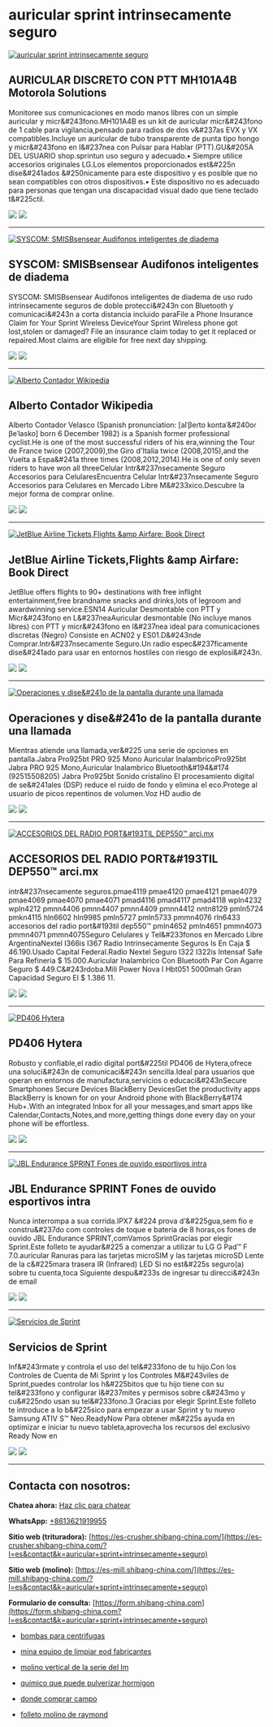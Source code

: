 # auricular sprint intrinsecamente seguro

<a href="https://swt.shibang-china.com/?l=es&img&k=auricular+sprint+intrinsecamente+seguro" target="_blank">![auricular sprint intrinsecamente seguro](http://static.shibang-china.com/all-800x300/801.jpg)</a>

## AURICULAR DISCRETO CON PTT MH101A4B Motorola Solutions
Monitoree sus comunicaciones en modo manos libres con un simple auricular y micr&#243fono.MH101A4B es un kit de auricular micr&#243fono de 1 cable para vigilancia,pensado para radios de dos v&#237as EVX y VX compatibles.Incluye un auricular de tubo transparente de punta tipo hongo y micr&#243fono en l&#237nea con Pulsar para Hablar (PTT).GU&#205A DEL USUARIO shop.sprintun uso seguro y adecuado.• Siempre utilice accesorios originales LG.Los elementos proporcionados est&#225n dise&#241ados &#250nicamente para este dispositivo y es posible que no sean compatibles con otros dispositivos.• Este dispositivo no es adecuado para personas que tengan una discapacidad visual dado que tiene teclado t&#225ctil.


<a href="https://whatsapp.shibangsoft.com/WhatsApp.php" target="_blank" title="WhatsApp">![](http://static.shibang-china.com/icon/whatsapp.png)</a> <a href="https://swt.shibang-china.com/?l=es&icon&k=auricular+sprint+intrinsecamente+seguro" target="_blank">![](http://static.shibang-china.com/icon/chat-es.png)</a>

---

<a href="https://swt.shibang-china.com/?l=es&img&k=auricular+sprint+intrinsecamente+seguro" target="_blank">![SYSCOM: SMISBsensear Audifonos inteligentes de diadema](http://static.shibang-china.com/all-800x300/1290.jpg)</a>

## SYSCOM: SMISBsensear Audifonos inteligentes de diadema
SYSCOM: SMISBsensear Audifonos inteligentes de diadema de uso rudo intrinsecamente seguros de doble protecci&#243n con Bluetooth y comunicaci&#243n a corta distancia incluido paraFile a Phone Insurance Claim for Your Sprint Wireless DeviceYour Sprint Wireless phone got lost,stolen or damaged? File an insurance claim today to get it replaced or repaired.Most claims are eligible for free next day shipping.


<a href="https://whatsapp.shibangsoft.com/WhatsApp.php" target="_blank" title="WhatsApp">![](http://static.shibang-china.com/icon/whatsapp.png)</a> <a href="https://swt.shibang-china.com/?l=es&icon&k=auricular+sprint+intrinsecamente+seguro" target="_blank">![](http://static.shibang-china.com/icon/chat-es.png)</a>

---

<a href="https://swt.shibang-china.com/?l=es&img&k=auricular+sprint+intrinsecamente+seguro" target="_blank">![Alberto Contador Wikipedia](http://static.shibang-china.com/all-800x300/1205.jpg)</a>

## Alberto Contador Wikipedia
Alberto Contador Velasco (Spanish pronunciation: [alˈβeɾto kontaˈ&#240oɾ βeˈlasko] born 6 December 1982) is a Spanish former professional cyclist.He is one of the most successful riders of his era,winning the Tour de France twice (2007,2009),the Giro d'Italia twice (2008,2015),and the Vuelta a Espa&#241a three times (2008,2012,2014).He is one of only seven riders to have won all threeCelular Intr&#237nsecamente Seguro Accesorios para CelularesEncuentra Celular Intr&#237nsecamente Seguro Accesorios para Celulares en Mercado Libre M&#233xico.Descubre la mejor forma de comprar online.


<a href="https://whatsapp.shibangsoft.com/WhatsApp.php" target="_blank" title="WhatsApp">![](http://static.shibang-china.com/icon/whatsapp.png)</a> <a href="https://swt.shibang-china.com/?l=es&icon&k=auricular+sprint+intrinsecamente+seguro" target="_blank">![](http://static.shibang-china.com/icon/chat-es.png)</a>

---

<a href="https://swt.shibang-china.com/?l=es&img&k=auricular+sprint+intrinsecamente+seguro" target="_blank">![JetBlue Airline Tickets,Flights &amp Airfare: Book Direct](http://static.shibang-china.com/all-800x300/925.jpg)</a>

## JetBlue Airline Tickets,Flights &amp Airfare: Book Direct
JetBlue offers flights to 90+ destinations with free inflight entertainment,free brandname snacks and drinks,lots of legroom and awardwinning service.ESN14 Auricular Desmontable con PTT y Micr&#243fono en L&#237neaAuricular desmontable (No incluye manos libres) con PTT y micr&#243fono en l&#237nea ideal para comunicaciones discretas (Negro) Consiste en ACN02 y ES01.D&#243nde Comprar.Intr&#237nsecamente Seguro.Un radio espec&#237ficamente dise&#241ado para usar en entornos hostiles con riesgo de explosi&#243n.


<a href="https://whatsapp.shibangsoft.com/WhatsApp.php" target="_blank" title="WhatsApp">![](http://static.shibang-china.com/icon/whatsapp.png)</a> <a href="https://swt.shibang-china.com/?l=es&icon&k=auricular+sprint+intrinsecamente+seguro" target="_blank">![](http://static.shibang-china.com/icon/chat-es.png)</a>

---

<a href="https://swt.shibang-china.com/?l=es&img&k=auricular+sprint+intrinsecamente+seguro" target="_blank">![Operaciones y dise&#241o de la pantalla durante una llamada](http://static.shibang-china.com/all-800x300/343.jpg)</a>

## Operaciones y dise&#241o de la pantalla durante una llamada
Mientras atiende una llamada,ver&#225 una serie de opciones en pantalla.Jabra Pro925bt PRO 925 Mono Auricular InalambricoPro925bt Jabra PRO 925 Mono,Auricular Inalambrico Bluetooth&#194&#174 (92515508205) Jabra Pro925bt Sonido cristalino El procesamiento digital de se&#241ales (DSP) reduce el ruido de fondo y elimina el eco.Protege al usuario de picos repentinos de volumen.Voz HD audio de


<a href="https://whatsapp.shibangsoft.com/WhatsApp.php" target="_blank" title="WhatsApp">![](http://static.shibang-china.com/icon/whatsapp.png)</a> <a href="https://swt.shibang-china.com/?l=es&icon&k=auricular+sprint+intrinsecamente+seguro" target="_blank">![](http://static.shibang-china.com/icon/chat-es.png)</a>

---

<a href="https://swt.shibang-china.com/?l=es&img&k=auricular+sprint+intrinsecamente+seguro" target="_blank">![ACCESORIOS DEL RADIO PORT&#193TIL DEP550™ arci.mx](http://static.shibang-china.com/all-800x300/1119.jpg)</a>

## ACCESORIOS DEL RADIO PORT&#193TIL DEP550™ arci.mx
intr&#237nsecamente seguros.pmae4119 pmae4120 pmae4121 pmae4079 pmae4069 pmae4070 pmae4071 pmad4116 pmad4117 pmad4118 wpln4232 wpln4212 pmnn4406 pmnn4407 pmnn4409 pmnn4412 nntn8129 pmln5724 pmkn4115 hln6602 hln9985 pmln5727 pmln5733 pmmn4076 rln6433 accesorios del radio port&#193til dep550™ pmln4652 pmln4651 pmmn4073 pmmn4071 pmmn4075Seguro Celulares y Tel&#233fonos en Mercado Libre ArgentinaNextel I366is I367 Radio Intrinsecamente Seguros Is En Caja $ 46.190.Usado Capital Federal.Radio Nextel Seguro I322 I322is Intensaf Safe Para Refineria $ 15.000.Auricular Inalambrico Con Bluetooth Par Con Agarre Seguro $ 449.C&#243rdoba.Mili Power Nova I Hbt051 5000mah Gran Capacidad Seguro El $ 1.386 11.


<a href="https://whatsapp.shibangsoft.com/WhatsApp.php" target="_blank" title="WhatsApp">![](http://static.shibang-china.com/icon/whatsapp.png)</a> <a href="https://swt.shibang-china.com/?l=es&icon&k=auricular+sprint+intrinsecamente+seguro" target="_blank">![](http://static.shibang-china.com/icon/chat-es.png)</a>

---

<a href="https://swt.shibang-china.com/?l=es&img&k=auricular+sprint+intrinsecamente+seguro" target="_blank">![PD406 Hytera](http://static.shibang-china.com/all-800x300/505.jpg)</a>

## PD406 Hytera
Robusto y confiable,el radio digital port&#225til PD406 de Hytera,ofrece una soluci&#243n de comunicaci&#243n sencilla.Ideal para usuarios que operan en entornos de manufactura,servicios o educaci&#243nSecure Smartphones Secure Devices BlackBerry DevicesGet the productivity apps BlackBerry is known for on your Android phone with BlackBerry&#174 Hub+.With an integrated Inbox for all your messages,and smart apps like Calendar,Contacts,Notes,and more,getting things done every day on your phone will be effortless.


<a href="https://whatsapp.shibangsoft.com/WhatsApp.php" target="_blank" title="WhatsApp">![](http://static.shibang-china.com/icon/whatsapp.png)</a> <a href="https://swt.shibang-china.com/?l=es&icon&k=auricular+sprint+intrinsecamente+seguro" target="_blank">![](http://static.shibang-china.com/icon/chat-es.png)</a>

---

<a href="https://swt.shibang-china.com/?l=es&img&k=auricular+sprint+intrinsecamente+seguro" target="_blank">![JBL Endurance SPRINT Fones de ouvido esportivos intra](http://static.shibang-china.com/all-800x300/611.jpg)</a>

## JBL Endurance SPRINT Fones de ouvido esportivos intra
Nunca interrompa a sua corrida.IPX7 &#224 prova d'&#225gua,sem fio e constru&#237do com controles de toque e bateria de 8 horas,os fones de ouvido JBL Endurance SPRINT,comVamos SprintGracias por elegir Sprint.Este folleto te ayudar&#225 a comenzar a utilizar tu LG G Pad™ F 7.0.auricular Ranuras para las tarjetas microSIM y las tarjetas microSD Lente de la c&#225mara trasera IR (Infrared) LED Si no est&#225s seguro(a) sobre tu cuenta,toca Siguiente despu&#233s de ingresar tu direcci&#243n de email


<a href="https://whatsapp.shibangsoft.com/WhatsApp.php" target="_blank" title="WhatsApp">![](http://static.shibang-china.com/icon/whatsapp.png)</a> <a href="https://swt.shibang-china.com/?l=es&icon&k=auricular+sprint+intrinsecamente+seguro" target="_blank">![](http://static.shibang-china.com/icon/chat-es.png)</a>

---

<a href="https://swt.shibang-china.com/?l=es&img&k=auricular+sprint+intrinsecamente+seguro" target="_blank">![Servicios de Sprint](http://static.shibang-china.com/all-800x300/732.jpg)</a>

## Servicios de Sprint
Inf&#243rmate y controla el uso del tel&#233fono de tu hijo.Con los Controles de Cuenta de Mi Sprint y los Controles M&#243viles de Sprint,puedes controlar los h&#225bitos que tu hijo tiene con su tel&#233fono y configurar l&#237mites y permisos sobre c&#243mo y cu&#225ndo usan su tel&#233fono.3 Gracias por elegir Sprint.Este folleto te introduce a lo b&#225sico para empezar a usar Sprint y tu nuevo Samsung ATIV S™ Neo.ReadyNow Para obtener m&#225s ayuda en optimizar e iniciar tu nuevo tableta,aprovecha los recursos del exclusivo Ready Now en


<a href="https://whatsapp.shibangsoft.com/WhatsApp.php" target="_blank" title="WhatsApp">![](http://static.shibang-china.com/icon/whatsapp.png)</a> <a href="https://swt.shibang-china.com/?l=es&icon&k=auricular+sprint+intrinsecamente+seguro" target="_blank">![](http://static.shibang-china.com/icon/chat-es.png)</a>

---
## Contacta con nosotros:

**Chatea ahora:** [Haz clic para chatear](https://swt.shibang-china.com?l=es&contact&k=auricular+sprint+intrinsecamente+seguro)

**WhatsApp:**  [+8613621919955](https://whatsapp.shibangsoft.com/WhatsApp.php)

**Sitio web (trituradora):** [https://es-crusher.shibang-china.com/](https://es-crusher.shibang-china.com/?l=es&contact&k=auricular+sprint+intrinsecamente+seguro)

**Sitio web (molino):** [https://es-mill.shibang-china.com/](https://es-mill.shibang-china.com/?l=es&contact&k=auricular+sprint+intrinsecamente+seguro)

**Formulario de consulta:** [https://form.shibang-china.com](https://form.shibang-china.com?l=es&contact&k=auricular+sprint+intrinsecamente+seguro)

* [bombas para centrifugas](../70/bombas%20para%20centrifugas.md)

* [mina equipo de limpiar eod fabricantes](../76/mina%20equipo%20de%20limpiar%20eod%20fabricantes.md)

* [molino vertical de la serie del lm](../66/molino%20vertical%20de%20la%20serie%20del%20lm.md)

* [quimico que puede pulverizar hormigon](../80/quimico%20que%20puede%20pulverizar%20hormigon.md)

* [donde comprar campo](../73/donde%20comprar%20campo.md)

* [folleto molino de raymond](../78/folleto%20molino%20de%20raymond.md)